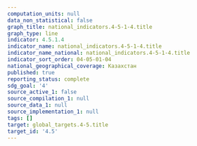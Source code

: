 ```yaml
---
computation_units: null
data_non_statistical: false
graph_title: national_indicators.4-5-1-4.title
graph_type: line
indicator: 4.5.1.4
indicator_name: national_indicators.4-5-1-4.title
indicator_name_national: national_indicators.4-5-1-4.title
indicator_sort_order: 04-05-01-04
national_geographical_coverage: Казахстан
published: true
reporting_status: complete
sdg_goal: '4'
source_active_1: false
source_compilation_1: null
source_data_1: null
source_implementation_1: null
tags: []
target: global_targets.4-5.title
target_id: '4.5'
---
```

